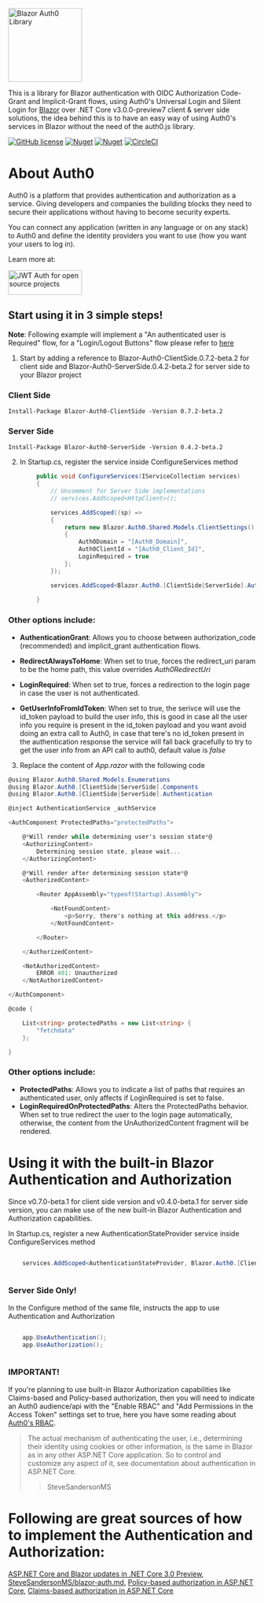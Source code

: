

<img src="https://raw.githubusercontent.com/Pegazux/Blazor.Auth0/master/src/Blazor.Auth0.ClientSide/icon.png" height="150" alt="Blazor Auth0 Library"/>

This is a library for Blazor authentication with OIDC Authorization Code-Grant and Implicit-Grant flows, using Auth0's Universal Login and Silent Login for [Blazor](http://blazor.net) over .NET Core v3.0.0-preview7 client & server side solutions, the idea behind this is to have an easy way of using Auth0's services in Blazor without the need of the auth0.js library.

[![GitHub license](https://img.shields.io/github/license/Pegazux/Blazor.Auth0?color=blue)](https://github.com/Pegazux/Blazor.Auth0/blob/master/LICENSE)
[![Nuget](https://img.shields.io/nuget/v/Blazor-Auth0-ServerSide?color=green&label=Nuget%3A%20Blazor-Auth0-ServerSide)](https://www.nuget.org/packages/Blazor-Auth0-ServerSide)
[![Nuget](https://img.shields.io/nuget/v/Blazor-Auth0-ClientSide?color=green&label=Nuget%3A%20Blazor-Auth0-Clientside)](https://www.nuget.org/packages/Blazor-Auth0-ClientSide)
[![CircleCI](https://circleci.com/gh/kiksen1987/Blazor.Auth0.svg?style=svg)](https://circleci.com/gh/kiksen1987/Blazor.Auth0)

# About Auth0

Auth0 is a platform that provides authentication and authorization as a service. Giving developers and companies the building blocks they need to secure their applications without having to become security experts.

You can connect any application (written in any language or on any stack) to Auth0 and define the identity providers you want to use (how you want your users to log in).

Learn more at:

[<img width="150" height="50" alt="JWT Auth for open source projects" src="https://cdn.auth0.com/oss/badges/a0-badge-dark.png">](https://auth0.com/?utm_source=oss&utm_medium=gp&utm_campaign=oss)


## Start using it in 3 simple steps!

**Note**: Following example will implement a "An authenticated user is Required" flow, for a "Login/Logout Buttons" flow please refer to [here](https://github.com/Pegazux/Blazor.Auth0/tree/master/examples/Blazor.Auth0.Examples.ServerSide)

1) Start by adding a reference to Blazor-Auth0-ClientSide.0.7.2-beta.2 for client side and Blazor-Auth0-ServerSide.0.4.2-beta.2 for server side to your Blazor project

### Client Side

```
Install-Package Blazor-Auth0-ClientSide -Version 0.7.2-beta.2
````

### Server Side

```
Install-Package Blazor-Auth0-ServerSide -Version 0.4.2-beta.2
````


2) In Startup.cs, register the service inside ConfigureServices method


```C#
        public void ConfigureServices(IServiceCollection services)
        {
            // Uncomment for Server Side implementations
            // services.AddScoped<HttpClient>();

            services.AddScoped((sp) =>
            {
                return new Blazor.Auth0.Shared.Models.ClientSettings()
                {
                    Auth0Domain = "[Auth0_Domain]",
                    Auth0ClientId = "[Auth0_Client_Id]",
					LoginRequired = true
                };
            });

            services.AddScoped<Blazor.Auth0.[ClientSide|ServerSide].Authentication.AuthenticationService>();
			
        }
```

### Other options include:

* **AuthenticationGrant**:  Allows you to choose between authorization_code (recommended) and implicit_grant authentication flows.

* **RedirectAlwaysToHome**: When set to true, forces the redirect_uri param to be the home path, this value overrides *Auth0RedirectUri*

* **LoginRequired**: When set to true, forces a redirection to the login page in case the user is not authenticated.

* **GetUserInfoFromIdToken**: When set to true, the serivce will use the id_token payload to build the user info, this is good in case all the user info you require is present in the id_token payload and you want avoid doing an extra call to Auth0, in case that tere's no id_token present in the authentication response the service will fall back gracefully to try to get the user info from an API call to auth0, default value is *false*



3) Replace the content of *App.razor* with the following code


```C#
@using Blazor.Auth0.Shared.Models.Enumerations
@using Blazor.Auth0.[ClientSide|ServerSide].Components
@using Blazor.Auth0.[ClientSide|ServerSide].Authentication

@inject AuthenticationService _authService

<AuthComponent ProtectedPaths="protectedPaths">

	@*Will render while determining user's session state*@
	<AuthorizingContent>
		Determining session state, please wait...
	</AuthorizingContent>

	@*Will render after determining session state*@
	<AuthorizedContent>

		<Router AppAssembly="typeof(Startup).Assembly">

			<NotFoundContent>
				<p>Sorry, there's nothing at this address.</p>
			</NotFoundContent>

		</Router>

	</AuthorizedContent>

	<NotAuthorizedContent>
		ERROR 401: Unauthorized
	</NotAuthorizedContent>

</AuthComponent>

@code {

    List<string> protectedPaths = new List<string> {
        "fetchdata"
    };

}
```

### Other options include:

* **ProtectedPaths**:  Allows you to indicate a list of paths that requires an authenticated user, only affects if LoginRequired is set to false.
* **LoginRequiredOnProtectedPaths**:  Alters the ProtectedPaths behavior. When set to true redirect the user to the login page automatically, otherwise, the content from the UnAuthorizedContent fragment will be rendered.


# Using it with the built-in Blazor Authentication and Authorization

Since v0.7.0-beta.1 for client side version and v0.4.0-beta.1 for server side version, you can make use of the new built-in Blazor Authentication and Authorization capabilities.

In Startup.cs, register a new AuthenticationStateProvider service inside ConfigureServices method

```C#

	services.AddScoped<AuthenticationStateProvider, Blazor.Auth0.[ClientSide|ServerSide].Authentication.AuthenticationStateProvider>();		
	
```

### Server Side Only!

In the Configure method of the same file, instructs the app to use Authentication and Authorization

```C#

	app.UseAuthentication();
	app.UseAuthorization();
	
```

### IMPORTANT!

If you're planning to use built-in Blazor Authorization capabilities like Claims-based and Policy-based authorization, then you will need to indicate an Auth0 audience/api with the "Enable RBAC" and "Add Permissions in the Access Token" settings set to true, here you have some reading about [Auth0's RBAC](https://auth0.com/docs/authorization/concepts/rbac).



> The actual mechanism of authenticating the user, i.e., determining their identity using cookies or other information, is the same in Blazor as in any other ASP.NET Core application. So to control and customize any aspect of it, see documentation about authentication in ASP.NET Core.
>> SteveSandersonMS

# Following are great sources of how to implement the Authentication and Authorization:

[ASP.NET Core and Blazor updates in .NET Core 3.0 Preview](https://devblogs.microsoft.com/aspnet/asp-net-core-and-blazor-updates-in-net-core-3-0-preview-6/),
[SteveSandersonMS/blazor-auth.md](https://gist.github.com/SteveSandersonMS/175a08dcdccb384a52ba760122cd2eda),
[Policy-based authorization in ASP.NET Core](https://docs.microsoft.com/en-us/aspnet/core/security/authorization/policies?view=aspnetcore-3.0),
[Claims-based authorization in ASP.NET Core](https://docs.microsoft.com/en-us/aspnet/core/security/authorization/claims?view=aspnetcore-3.0)


